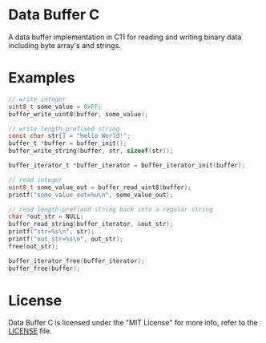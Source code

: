 # Data Buffer C

A data buffer implementation in C11 for reading and writing binary data including byte array's and strings.

# Examples

```c
// write integer
uint8_t some_value = 0xFF;
buffer_write_uint8(buffer, some_value);

// write length-prefixed string
const char str[] = "Hello World!";
buffer_t *buffer = buffer_init();
buffer_write_string(buffer, str, sizeof(str));

buffer_iterator_t *buffer_iterator = buffer_iterator_init(buffer);

// read integer
uint8_t some_value_out = buffer_read_uint8(buffer);
printf("some_value_out=%u\n", some_value_out);

// read length-prefixed string back into a regular string
char *out_str = NULL;
buffer_read_string(buffer_iterator, &out_str);
printf("str=%s\n", str);
printf("out_str=%s\n", out_str);
free(out_str);

buffer_iterator_free(buffer_iterator);
buffer_free(buffer);
```

# License

Data Buffer C is licensed under the "MIT License" for more info, refer to the [LICENSE](LICENSE) file.
